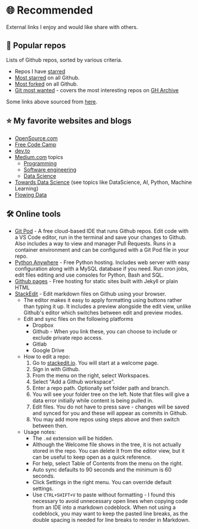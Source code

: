 # 🌐 Recommended

External links I enjoy and would like share with others.

## 🤩 Popular repos

Lists of Github repos, sorted by various criteria.

- Repos I have [starred](https://github.com/MichaelCurrin?tab=stars) 
- [Most starred](https://github.com/search?q=stars%3A%3E100&s=stars&type=Repositories) on all Github.
- [Most forked](https://github.com/search?o=desc&q=stars:%3E1&s=forks&type=Repositories) on all Github.
- [Git most wanted](http://gitmostwanted.com/) - covers the most interesting repos on [GH Archive](https://www.gharchive.org/)

Some links above sourced from [here](https://stackoverflow.com/questions/19855552/how-to-find-out-the-most-popular-repositories-on-github).

## ⭐ My favorite websites and blogs

- [OpenSource.com](https://opensource.com)
- [Free Code Camp](http://freeCodeCamp.org)
- [dev.to](https://dev.to)
- [Medium.com](https://medium.com) topics
    - [Programming](https://medium.com/topic/programming)
    - [Software engineering](https://medium.com/topic/software-engineering)
    - [Data Science](https://medium.com/topic/data-science)
- [Towards Data Science](https://towardsdatascience.com/) (see topics like DataScience, AI, Python, Machine Learning)
- [Flowing Data](https://flowingdata.com)

## 🛠 Online tools

- [Git Pod](https://gitpod.io) - A free cloud-based IDE that runs Github repos. Edit code with a VS Code editor, run in the terminal and save your changes to Github. Also includes a way to view and manager Pull Requests. Runs in a container environment and can be configured with a Git Pod file in your repo.
- [Python Anywhere](https://pythonanywhere.com) - Free Python hosting. Includes web server with easy configuration along with a MySQL database if you need. Run cron jobs, edit files editing and use consoles for Python, Bash and SQL.
- [Github pages](https://pages.github.com/) - Free hosting for static sites built with Jekyll or plain HTML
- [StackEdit](https://stackedit.io/) - Edit markdown files on Github using your browser. 
    - The editor makes it easy to apply formatting using buttons rather than typing it up. It includes a preview alongside the edit view, unlike Github's editor which switches between edit and preview modes. 
    - Edit and sync files on the following platforms
        - Dropbox
        - Github - When you link these, you can choose to include or exclude private repo access.
        - Gitlab
        - Google Drive
    - How to edit a repo:
        1. Go to [stackedit.io](https://stackedit.io/). You will start at a welcome page.
        2. Sign in with Github.
        3. From the menu on the right, select Workspaces.
        4. Select "Add a Github workspace".
        5. Enter a repo path. Optionally set folder path and branch.
        6. You will see your folder tree on the left. Note that files will give a data error initially while content is being pulled in.
        7. Edit files. You do not have to press save - changes will be saved and synced for you and these will appear as commits in Github.
        8. You may add more repos using steps above and then switch between then.
    - Usage notes:
	    - The `.md` extension will be hidden.
	    - Although the Welcome file shows in the tree, it is not actually stored in the repo. You can delete it from the editor view, but it can be useful to keep open as a quick reference.
	    - For help, select Table of Contents from the menu on the right.
	    - Auto sync defaults to 90 seconds and the minimum is 60 seconds.
	    - Click Settings in the right menu. You can override default settings. 
	    - Use `CTRL+SHIFT+V` to paste without formatting - I found this necessary to avoid unnecessary open lines when copying code from an IDE into a markdown codeblock. When not using a codeblock, you may want to keep the pasted line breaks, as the double spacing is needed for line breaks to render in Markdown.

<!--stackedit_data:
eyJwcm9wZXJ0aWVzIjoiZXh0ZW5zaW9uczpcbiAgcHJlc2V0Oi
BnZm1cbiIsImhpc3RvcnkiOlsyODU4OTcwMjJdfQ==
-->